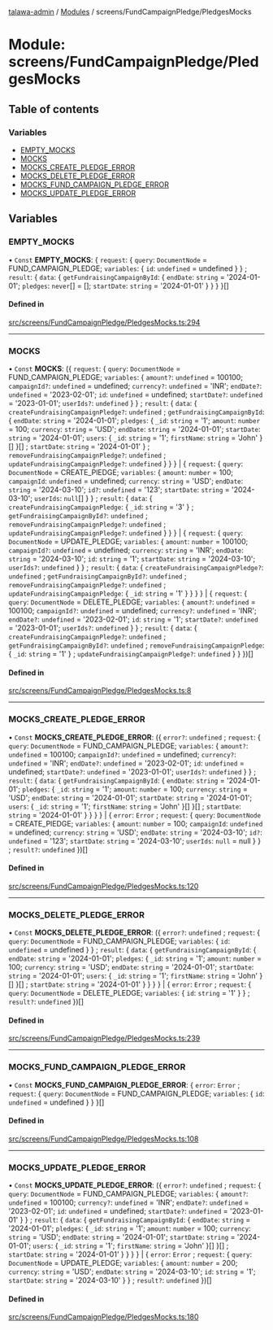 [talawa-admin](../README.md) / [Modules](../modules.md) / screens/FundCampaignPledge/PledgesMocks

# Module: screens/FundCampaignPledge/PledgesMocks

## Table of contents

### Variables

- [EMPTY\_MOCKS](screens_FundCampaignPledge_PledgesMocks.md#empty_mocks)
- [MOCKS](screens_FundCampaignPledge_PledgesMocks.md#mocks)
- [MOCKS\_CREATE\_PLEDGE\_ERROR](screens_FundCampaignPledge_PledgesMocks.md#mocks_create_pledge_error)
- [MOCKS\_DELETE\_PLEDGE\_ERROR](screens_FundCampaignPledge_PledgesMocks.md#mocks_delete_pledge_error)
- [MOCKS\_FUND\_CAMPAIGN\_PLEDGE\_ERROR](screens_FundCampaignPledge_PledgesMocks.md#mocks_fund_campaign_pledge_error)
- [MOCKS\_UPDATE\_PLEDGE\_ERROR](screens_FundCampaignPledge_PledgesMocks.md#mocks_update_pledge_error)

## Variables

### EMPTY\_MOCKS

• `Const` **EMPTY\_MOCKS**: \{ `request`: \{ `query`: `DocumentNode` = FUND\_CAMPAIGN\_PLEDGE; `variables`: \{ `id`: `undefined` = undefined \}  \} ; `result`: \{ `data`: \{ `getFundraisingCampaignById`: \{ `endDate`: `string` = '2024-01-01'; `pledges`: `never`[] = []; `startDate`: `string` = '2024-01-01' \}  \}  \}  \}[]

#### Defined in

[src/screens/FundCampaignPledge/PledgesMocks.ts:294](https://github.com/pateldivyesh1323/talawa-admin/blob/f5c4099/src/screens/FundCampaignPledge/PledgesMocks.ts#L294)

___

### MOCKS

• `Const` **MOCKS**: (\{ `request`: \{ `query`: `DocumentNode` = FUND\_CAMPAIGN\_PLEDGE; `variables`: \{ `amount?`: `undefined` = 100100; `campaignId?`: `undefined` = undefined; `currency?`: `undefined` = 'INR'; `endDate?`: `undefined` = '2023-02-01'; `id`: `undefined` = undefined; `startDate?`: `undefined` = '2023-01-01'; `userIds?`: `undefined`  \}  \} ; `result`: \{ `data`: \{ `createFundraisingCampaignPledge?`: `undefined` ; `getFundraisingCampaignById`: \{ `endDate`: `string` = '2024-01-01'; `pledges`: \{ `_id`: `string` = '1'; `amount`: `number` = 100; `currency`: `string` = 'USD'; `endDate`: `string` = '2024-01-01'; `startDate`: `string` = '2024-01-01'; `users`: \{ `_id`: `string` = '1'; `firstName`: `string` = 'John' \}[]  \}[] ; `startDate`: `string` = '2024-01-01' \} ; `removeFundraisingCampaignPledge?`: `undefined` ; `updateFundraisingCampaignPledge?`: `undefined`  \}  \}  \} \| \{ `request`: \{ `query`: `DocumentNode` = CREATE\_PlEDGE; `variables`: \{ `amount`: `number` = 100; `campaignId`: `undefined` = undefined; `currency`: `string` = 'USD'; `endDate`: `string` = '2024-03-10'; `id?`: `undefined` = '123'; `startDate`: `string` = '2024-03-10'; `userIds`: ``null``[]  \}  \} ; `result`: \{ `data`: \{ `createFundraisingCampaignPledge`: \{ `_id`: `string` = '3' \} ; `getFundraisingCampaignById?`: `undefined` ; `removeFundraisingCampaignPledge?`: `undefined` ; `updateFundraisingCampaignPledge?`: `undefined`  \}  \}  \} \| \{ `request`: \{ `query`: `DocumentNode` = UPDATE\_PLEDGE; `variables`: \{ `amount`: `number` = 100100; `campaignId?`: `undefined` = undefined; `currency`: `string` = 'INR'; `endDate`: `string` = '2024-03-10'; `id`: `string` = '1'; `startDate`: `string` = '2024-03-10'; `userIds?`: `undefined`  \}  \} ; `result`: \{ `data`: \{ `createFundraisingCampaignPledge?`: `undefined` ; `getFundraisingCampaignById?`: `undefined` ; `removeFundraisingCampaignPledge?`: `undefined` ; `updateFundraisingCampaignPledge`: \{ `_id`: `string` = '1' \}  \}  \}  \} \| \{ `request`: \{ `query`: `DocumentNode` = DELETE\_PLEDGE; `variables`: \{ `amount?`: `undefined` = 100100; `campaignId?`: `undefined` = undefined; `currency?`: `undefined` = 'INR'; `endDate?`: `undefined` = '2023-02-01'; `id`: `string` = '1'; `startDate?`: `undefined` = '2023-01-01'; `userIds?`: `undefined`  \}  \} ; `result`: \{ `data`: \{ `createFundraisingCampaignPledge?`: `undefined` ; `getFundraisingCampaignById?`: `undefined` ; `removeFundraisingCampaignPledge`: \{ `_id`: `string` = '1' \} ; `updateFundraisingCampaignPledge?`: `undefined`  \}  \}  \})[]

#### Defined in

[src/screens/FundCampaignPledge/PledgesMocks.ts:8](https://github.com/pateldivyesh1323/talawa-admin/blob/f5c4099/src/screens/FundCampaignPledge/PledgesMocks.ts#L8)

___

### MOCKS\_CREATE\_PLEDGE\_ERROR

• `Const` **MOCKS\_CREATE\_PLEDGE\_ERROR**: (\{ `error?`: `undefined` ; `request`: \{ `query`: `DocumentNode` = FUND\_CAMPAIGN\_PLEDGE; `variables`: \{ `amount?`: `undefined` = 100100; `campaignId?`: `undefined` = undefined; `currency?`: `undefined` = 'INR'; `endDate?`: `undefined` = '2023-02-01'; `id`: `undefined` = undefined; `startDate?`: `undefined` = '2023-01-01'; `userIds?`: `undefined`  \}  \} ; `result`: \{ `data`: \{ `getFundraisingCampaignById`: \{ `endDate`: `string` = '2024-01-01'; `pledges`: \{ `_id`: `string` = '1'; `amount`: `number` = 100; `currency`: `string` = 'USD'; `endDate`: `string` = '2024-01-01'; `startDate`: `string` = '2024-01-01'; `users`: \{ `_id`: `string` = '1'; `firstName`: `string` = 'John' \}[]  \}[] ; `startDate`: `string` = '2024-01-01' \}  \}  \}  \} \| \{ `error`: `Error` ; `request`: \{ `query`: `DocumentNode` = CREATE\_PlEDGE; `variables`: \{ `amount`: `number` = 100; `campaignId`: `undefined` = undefined; `currency`: `string` = 'USD'; `endDate`: `string` = '2024-03-10'; `id?`: `undefined` = '123'; `startDate`: `string` = '2024-03-10'; `userIds`: ``null`` = null \}  \} ; `result?`: `undefined`  \})[]

#### Defined in

[src/screens/FundCampaignPledge/PledgesMocks.ts:120](https://github.com/pateldivyesh1323/talawa-admin/blob/f5c4099/src/screens/FundCampaignPledge/PledgesMocks.ts#L120)

___

### MOCKS\_DELETE\_PLEDGE\_ERROR

• `Const` **MOCKS\_DELETE\_PLEDGE\_ERROR**: (\{ `error?`: `undefined` ; `request`: \{ `query`: `DocumentNode` = FUND\_CAMPAIGN\_PLEDGE; `variables`: \{ `id`: `undefined` = undefined \}  \} ; `result`: \{ `data`: \{ `getFundraisingCampaignById`: \{ `endDate`: `string` = '2024-01-01'; `pledges`: \{ `_id`: `string` = '1'; `amount`: `number` = 100; `currency`: `string` = 'USD'; `endDate`: `string` = '2024-01-01'; `startDate`: `string` = '2024-01-01'; `users`: \{ `_id`: `string` = '1'; `firstName`: `string` = 'John' \}[]  \}[] ; `startDate`: `string` = '2024-01-01' \}  \}  \}  \} \| \{ `error`: `Error` ; `request`: \{ `query`: `DocumentNode` = DELETE\_PLEDGE; `variables`: \{ `id`: `string` = '1' \}  \} ; `result?`: `undefined`  \})[]

#### Defined in

[src/screens/FundCampaignPledge/PledgesMocks.ts:239](https://github.com/pateldivyesh1323/talawa-admin/blob/f5c4099/src/screens/FundCampaignPledge/PledgesMocks.ts#L239)

___

### MOCKS\_FUND\_CAMPAIGN\_PLEDGE\_ERROR

• `Const` **MOCKS\_FUND\_CAMPAIGN\_PLEDGE\_ERROR**: \{ `error`: `Error` ; `request`: \{ `query`: `DocumentNode` = FUND\_CAMPAIGN\_PLEDGE; `variables`: \{ `id`: `undefined` = undefined \}  \}  \}[]

#### Defined in

[src/screens/FundCampaignPledge/PledgesMocks.ts:108](https://github.com/pateldivyesh1323/talawa-admin/blob/f5c4099/src/screens/FundCampaignPledge/PledgesMocks.ts#L108)

___

### MOCKS\_UPDATE\_PLEDGE\_ERROR

• `Const` **MOCKS\_UPDATE\_PLEDGE\_ERROR**: (\{ `error?`: `undefined` ; `request`: \{ `query`: `DocumentNode` = FUND\_CAMPAIGN\_PLEDGE; `variables`: \{ `amount?`: `undefined` = 100100; `currency?`: `undefined` = 'INR'; `endDate?`: `undefined` = '2023-02-01'; `id`: `undefined` = undefined; `startDate?`: `undefined` = '2023-01-01' \}  \} ; `result`: \{ `data`: \{ `getFundraisingCampaignById`: \{ `endDate`: `string` = '2024-01-01'; `pledges`: \{ `_id`: `string` = '1'; `amount`: `number` = 100; `currency`: `string` = 'USD'; `endDate`: `string` = '2024-01-01'; `startDate`: `string` = '2024-01-01'; `users`: \{ `_id`: `string` = '1'; `firstName`: `string` = 'John' \}[]  \}[] ; `startDate`: `string` = '2024-01-01' \}  \}  \}  \} \| \{ `error`: `Error` ; `request`: \{ `query`: `DocumentNode` = UPDATE\_PLEDGE; `variables`: \{ `amount`: `number` = 200; `currency`: `string` = 'USD'; `endDate`: `string` = '2024-03-10'; `id`: `string` = '1'; `startDate`: `string` = '2024-03-10' \}  \} ; `result?`: `undefined`  \})[]

#### Defined in

[src/screens/FundCampaignPledge/PledgesMocks.ts:180](https://github.com/pateldivyesh1323/talawa-admin/blob/f5c4099/src/screens/FundCampaignPledge/PledgesMocks.ts#L180)
